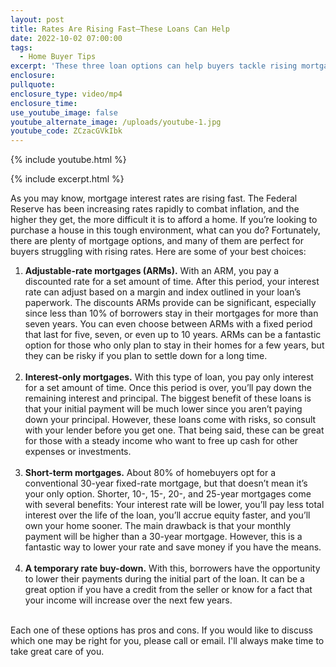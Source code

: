 ```yaml
---
layout: post
title: Rates Are Rising Fast—These Loans Can Help
date: 2022-10-02 07:00:00
tags:
  - Home Buyer Tips
excerpt: 'These three loan options can help buyers tackle rising mortgage rates. '
enclosure:
pullquote:
enclosure_type: video/mp4
enclosure_time:
use_youtube_image: false
youtube_alternate_image: /uploads/youtube-1.jpg
youtube_code: ZCzacGVkIbk
---
```

{% include youtube.html %}

{% include excerpt.html %}

As you may know, mortgage interest rates are rising fast. The Federal Reserve has been increasing rates rapidly to combat inflation, and the higher they get, the more difficult it is to afford a home. If you’re looking to purchase a house in this tough environment, what can you do? Fortunately, there are plenty of mortgage options, and many of them are perfect for buyers struggling with rising rates. Here are some of your best choices:

1. **Adjustable-rate mortgages (ARMs).** With an ARM, you pay a discounted rate for a set amount of time. After this period, your interest rate can adjust based on a margin and index outlined in your loan’s paperwork. The discounts ARMs provide can be significant, especially since less than 10% of borrowers stay in their mortgages for more than seven years. You can even choose between ARMs with a fixed period that last for five, seven, or even up to 10 years. ARMs can be a fantastic option for those who only plan to stay in their homes for a few years, but they can be risky if you plan to settle down for a long time.&nbsp;<br>&nbsp;
2. **Interest-only mortgages.** With this type of loan, you pay only interest for a set amount of time. Once this period is over, you’ll pay down the remaining interest and principal. The biggest benefit of these loans is that your initial payment will be much lower since you aren’t paying down your principal. However, these loans come with risks, so consult with your lender before you get one. That being said, these can be great for those with a steady income who want to free up cash for other expenses or investments.&nbsp;<br>&nbsp;
3. **Short-term mortgages.** About 80% of homebuyers opt for a conventional 30-year fixed-rate mortgage, but that doesn’t mean it’s your only option. Shorter, 10-, 15-, 20-, and 25-year mortgages come with several benefits: Your interest rate will be lower, you’ll pay less total interest over the life of the loan, you’ll accrue equity faster, and you’ll own your home sooner. The main drawback is that your monthly payment will be higher than a 30-year mortgage. However, this is a fantastic way to lower your rate and save money if you have the means.&nbsp;<br>&nbsp;
4. **A temporary rate buy-down.** With this, borrowers have the opportunity to lower their payments during the initial part of the loan. It can be a great option if you have a credit from the seller or know for a fact that your income will increase over the next few years.<br>​​​​​​

Each one of these options has pros and cons. If you would like to discuss which one may be right for you, please call or email. I'll always make time to take great care of you.